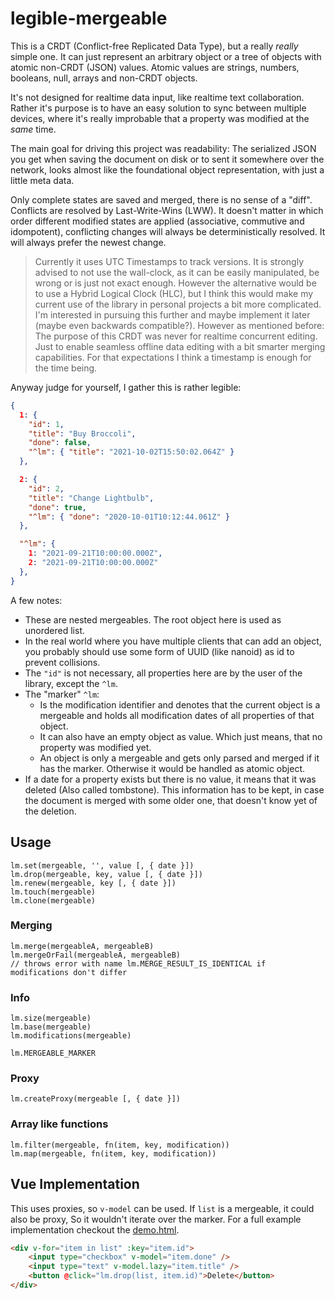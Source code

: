 # legible-mergeable

This is a CRDT (Conflict-free Replicated Data Type), but a really *really* simple one. It can just represent an arbitrary object or a tree of objects with atomic non-CRDT (JSON) values. Atomic values are strings, numbers, booleans, null, arrays and non-CRDT objects.

It's not designed for realtime data input, like realtime text collaboration. Rather it's purpose is to have an easy solution to sync between multiple devices, where it's really improbable that a property was modified at the *same* time.

The main goal for driving this project was readability: The serialized JSON you get when saving the document on disk or to sent it somewhere over the network, looks almost like the foundational object representation, with just a little meta data.

Only complete states are saved and merged, there is no sense of a "diff". Conflicts are resolved by Last-Write-Wins (LWW). It doesn't matter in which order different modified states are applied (associative, commutive and idompotent), conflicting changes will always be deterministically resolved. It will always prefer the newest change.

> Currently it uses UTC Timestamps to track versions. It is strongly advised to not use the wall-clock, as it can be easily manipulated, be wrong or is just not exact enough. However the alternative would be to use a Hybrid Logical Clock (HLC), but I think this would make my current use of the library in personal projects a bit more complicated. I'm interested in pursuing this further and maybe implement it later (maybe even backwards compatible?). However as mentioned before: The purpose of this CRDT was never for realtime concurrent editing. Just to enable seamless offline data editing with a bit smarter merging capabilities. For that expectations I think a timestamp is enough for the time being.

Anyway judge for yourself, I gather this is rather legible:

```json
{
  1: {
    "id": 1,
    "title": "Buy Broccoli",
    "done": false,
    "^lm": { "title": "2021-10-02T15:50:02.064Z" }
  },

  2: {
    "id": 2,
    "title": "Change Lightbulb",
    "done": true,
    "^lm": { "done": "2020-10-01T10:12:44.061Z" }
  },

  "^lm": {
    1: "2021-09-21T10:00:00.000Z",
    2: "2021-09-21T10:00:00.000Z"
  },
}
```

A few notes:

* These are nested mergeables. The root object here is used as unordered list.
* In the real world where you have multiple clients that can add an object, you probably should use some form of UUID (like nanoid) as id to prevent collisions.
* The `"id"` is not necessary, all properties here are by the user of the library, except the `^lm`.
* The "marker" `^lm`:
    * Is the modification identifier and denotes that the current object is a mergeable and holds all modification dates of all properties of that object.
    * It can also have an empty object as value. Which just means, that no property was modified yet.
    * An object is only a mergeable and gets only parsed and merged if it has the marker. Otherwise it would be handled as atomic object.
* If a date for a property exists but there is no value, it means that it was deleted (Also called tombstone). This information has to be kept, in case the document is merged with some older one, that doesn't know yet of the deletion.

## Usage

    lm.set(mergeable, '', value [, { date }])
    lm.drop(mergeable, key, value [, { date }])
    lm.renew(mergeable, key [, { date }])
    lm.touch(mergeable)
    lm.clone(mergeable)

### Merging

    lm.merge(mergeableA, mergeableB)
    lm.mergeOrFail(mergeableA, mergeableB)
    // throws error with name lm.MERGE_RESULT_IS_IDENTICAL if modifications don't differ

### Info

    lm.size(mergeable)
    lm.base(mergeable)
    lm.modifications(mergeable)

    lm.MERGEABLE_MARKER

### Proxy

    lm.createProxy(mergeable [, { date }])

### Array like functions

    lm.filter(mergeable, fn(item, key, modification))
    lm.map(mergeable, fn(item, key, modification))

## Vue Implementation

This uses proxies, so `v-model` can be used. If `list` is a mergeable, it could also be proxy, So it wouldn't iterate over the marker. For a full example implementation checkout the [demo.html](demo.html).

```html
<div v-for="item in list" :key="item.id">
    <input type="checkbox" v-model="item.done" />
    <input type="text" v-model.lazy="item.title" />
    <button @click="lm.drop(list, item.id)">Delete</button>
</div>
```

